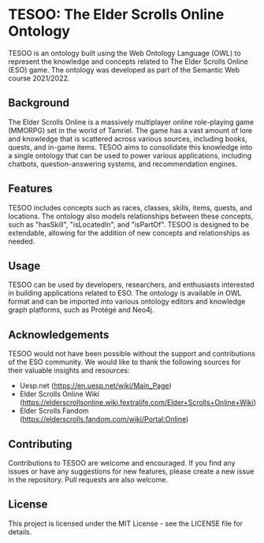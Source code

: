# TESOO: The Elder Scrolls Online Ontology

TESOO is an ontology built using the Web Ontology Language (OWL) to represent the knowledge and concepts related to The Elder Scrolls Online (ESO) game. The ontology was developed as part of the Semantic Web course 2021/2022.

## Background
The Elder Scrolls Online is a massively multiplayer online role-playing game (MMORPG) set in the world of Tamriel. The game has a vast amount of lore and knowledge that is scattered across various sources, including books, quests, and in-game items. TESOO aims to consolidate this knowledge into a single ontology that can be used to power various applications, including chatbots, question-answering systems, and recommendation engines.

## Features
TESOO includes concepts such as races, classes, skills, items, quests, and locations. The ontology also models relationships between these concepts, such as "hasSkill", "isLocatedIn", and "isPartOf". TESOO is designed to be extendable, allowing for the addition of new concepts and relationships as needed.

## Usage
TESOO can be used by developers, researchers, and enthusiasts interested in building applications related to ESO. The ontology is available in OWL format and can be imported into various ontology editors and knowledge graph platforms, such as Protégé and Neo4j.

## Acknowledgements
TESOO would not have been possible without the support and contributions of the ESO community. We would like to thank the following sources for their valuable insights and resources:

- Uesp.net (https://en.uesp.net/wiki/Main_Page)
- Elder Scrolls Online Wiki (https://elderscrollsonline.wiki.fextralife.com/Elder+Scrolls+Online+Wiki)
- Elder Scrolls Fandom (https://elderscrolls.fandom.com/wiki/Portal:Online)

## Contributing
Contributions to TESOO are welcome and encouraged. If you find any issues or have any suggestions for new features, please create a new issue in the repository. Pull requests are also welcome.

## License
This project is licensed under the MIT License - see the LICENSE file for details.
